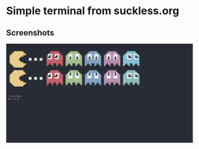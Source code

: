 # Simple terminal from suckless.org

## Screenshots
![Alt Text](./screenshots/ss1.png "Screenshot")

